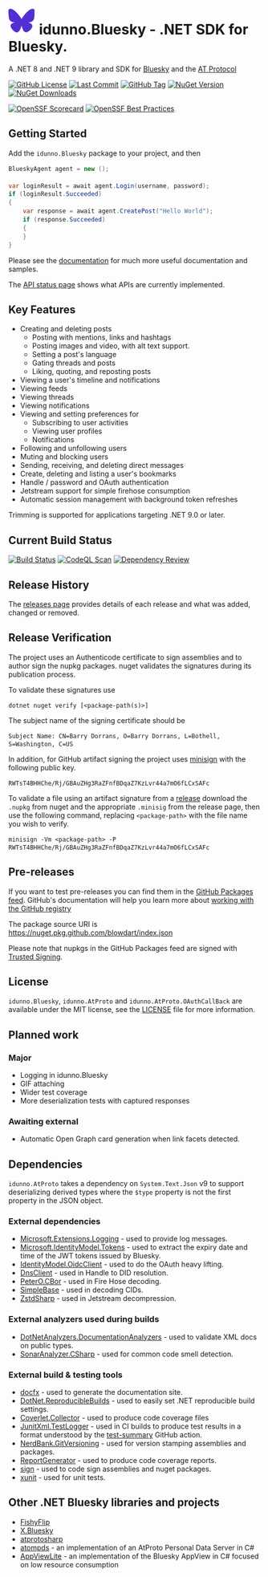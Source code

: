 ﻿# ![The Bluesky butterfly logo, except in purple](docs/docicon.png)idunno.Bluesky - .NET SDK for Bluesky.

A .NET 8 and .NET 9 library and SDK for [Bluesky](https://bsky.social/) and the [AT Protocol](https://docs.bsky.app/docs/api/at-protocol-xrpc-api)

[if you want me to wear 37 pieces of flair, like your pretty boy over there, Brian, why don't you just make the minimum 37 pieces of flair?]: #

[![GitHub License](https://img.shields.io/github/license/blowdart/idunno.Bluesky)](https://github.com/blowdart/idunno.Bluesky/blob/main/LICENSE)
[![Last Commit](https://img.shields.io/github/last-commit/blowdart/idunno.Bluesky)](https://github.com/blowdart/idunno.Bluesky/commits/main/)
[![GitHub Tag](https://img.shields.io/github/v/tag/blowdart/idunno.Bluesky)](https://github.com/blowdart/idunno.Bluesky/tags)
[![NuGet Version](https://img.shields.io/nuget/vpre/idunno.Bluesky)](https://www.nuget.org/packages/idunno.Bluesky/)
[![NuGet Downloads](https://img.shields.io/nuget/dt/idunno.Bluesky)](https://www.nuget.org/packages/idunno.Bluesky/)

[![OpenSSF Scorecard](https://api.scorecard.dev/projects/github.com/blowdart/idunno.Bluesky/badge)](https://scorecard.dev/viewer/?uri=github.com/blowdart/idunno.Bluesky)
[![OpenSSF Best Practices](https://www.bestpractices.dev/projects/11157/badge)](https://www.bestpractices.dev/projects/11157)

## Getting Started

Add the `idunno.Bluesky` package to your project, and then 

```c#
BlueskyAgent agent = new ();

var loginResult = await agent.Login(username, password);
if (loginResult.Succeeded)
{
    var response = await agent.CreatePost("Hello World");
    if (response.Succeeded)
    {
    }
}
```

Please see the [documentation](https://bluesky.idunno.dev/) for much more useful documentation and samples.

The [API status page](https://bluesky.idunno.dev/docs/endpointStatus.html) shows what APIs are currently implemented.

## Key Features

* Creating and deleting posts
  * Posting with mentions, links and hashtags
  * Posting images and video, with alt text support.
  * Setting a post's language
  * Gating threads and posts
  * Liking, quoting, and reposting posts
* Viewing a user's timeline and notifications
* Viewing feeds
* Viewing threads
* Viewing notifications
* Viewing and setting preferences for
  * Subscribing to user activities
  * Viewing user profiles
  * Notifications
* Following and unfollowing users
* Muting and blocking users
* Sending, receiving, and deleting direct messages
* Create, deleting and listing a user's bookmarks
* Handle / password and OAuth authentication
* Jetstream support for simple firehose consumption
* Automatic session management with background token refreshes

Trimming is supported for applications targeting .NET 9.0 or later.

## Current Build Status

[![Build Status](https://github.com/blowdart/idunno.Bluesky/actions/workflows/ci-build.yml/badge.svg?branch=main)](https://github.com/blowdart/idunno.Bluesky/actions/workflows/ci-build.yml)
[![CodeQL Scan](https://github.com/blowdart/idunno.Bluesky/actions/workflows/codeql-analysis.yml/badge.svg?branch=main)](https://github.com/blowdart/idunno.Bluesky/actions/workflows/codeql-analysis.yml)
[![Dependency Review](https://github.com/blowdart/idunno.Bluesky/actions/workflows/dependency-review.yml/badge.svg)](https://github.com/blowdart/idunno.Bluesky/actions/workflows/dependency-review.yml)

## Release History

The [releases page](https://github.com/blowdart/idunno.Bluesky/releases) provides details of each release and what was added, changed or removed.


## Release Verification

The project uses an Authenticode certificate to sign assemblies and to author sign the nupkg packages.
nuget validates the signatures during its publication process.

To validate these signatures use

```
dotnet nuget verify [<package-path(s)>]
```

The subject name of the signing certificate should be

```
Subject Name: CN=Barry Dorrans, O=Barry Dorrans, L=Bothell, S=Washington, C=US
```

In addition, for GitHub artifact signing the project uses [minisign](https://github.com/jedisct1/minisign) with the following public key.

```
RWTsT4BHHChe/Rj/GBAuZHg3RaZFnfBDqaZ7KzLvr44a7mO6fLCxSAFc
```

To validate a file using an artifact signature from a [release](https://github.com/blowdart/idunno.Bluesky/releases)
download the `.nupkg` from nuget and the appropriate `.minisig` from the release page, then use the following command,
replacing `<package-path>` with the file name you wish to verify.

```
minisign -Vm <package-path> -P RWTsT4BHHChe/Rj/GBAuZHg3RaZFnfBDqaZ7KzLvr44a7mO6fLCxSAFc
```

## Pre-releases

If you want to test pre-releases you can find them in the [GitHub Packages feed](https://github.com/blowdart/idunno.Bluesky/pkgs/nuget).
GitHub's documentation will help you learn more about [working
with the GitHub registry](https://docs.github.com/en/packages/working-with-a-github-packages-registry/working-with-the-nuget-registry)

The package source URI is https://nuget.pkg.github.com/blowdart/index.json

Please note that nupkgs in the GitHub Packages feed are signed with [Trusted Signing](https://azure.microsoft.com/en-us/products/trusted-signing).


## License

`idunno.Bluesky`, `idunno.AtProto` and `idunno.AtProto.OAuthCallBack` are available under the MIT license, see the [LICENSE](LICENSE) file for more information.

## Planned work

### Major

* Logging in idunno.Bluesky
* GIF attaching
* Wider test coverage
* More deserialization tests with captured responses

### Awaiting external

* Automatic Open Graph card generation when link facets detected.

## Dependencies

`idunno.AtProto` takes a dependency on `System.Text.Json` v9 to support deserializing derived types where the `$type` property is not the
first property in the JSON object. 

### External dependencies

* [Microsoft.Extensions.Logging](https://learn.microsoft.com/en-us/dotnet/core/extensions/logging) - used to provide log messages.
* [Microsoft.IdentityModel.Tokens](https://github.com/AzureAD/azure-activedirectory-identitymodel-extensions-for-dotnet) - used to extract the expiry date and time of the JWT tokens issued by Bluesky.
* [IdentityModel.OidcClient](https://github.com/IdentityModel/IdentityModel.OidcClient) - used to do the OAuth heavy lifting.
* [DnsClient](https://dnsclient.michaco.net/) - used in Handle to DID resolution.
* [PeterO.CBor](https://github.com/peteroupc/CBOR) - used in Fire Hose decoding.
* [SimpleBase](https://github.com/ssg/SimpleBase) - used in decoding CIDs.
* [ZstdSharp](https://github.com/oleg-st/ZstdSharp) - used in Jetstream decompression.

### External analyzers used during builds
* [DotNetAnalyzers.DocumentationAnalyzers](https://github.com/DotNetAnalyzers/DocumentationAnalyzers) - used to validate XML docs on public types.
* [SonarAnalyzer.CSharp](https://www.sonarsource.com/products/sonarlint/features/visual-studio/) - used for common code smell detection.

### External build &amp; testing tools

* [docfx](https://dotnet.github.io/docfx/) - used to generate the documentation site.
* [DotNet.ReproducibleBuilds](https://github.com/dotnet/reproducible-builds) - used to easily set .NET reproducible build settings.
* [Coverlet.Collector](https://github.com/coverlet-coverage/coverlet) - used to produce code coverage files
* [JunitXml.TestLogger](https://github.com/spekt/junit.testlogger) - used in CI builds to produce test results in a format understood by the [test-summary](https://github.com/test-summary/action) GitHub action.
* [NerdBank.GitVersioning](https://github.com/dotnet/Nerdbank.GitVersioning) - used for version stamping assemblies and packages.
* [ReportGenerator](https://github.com/danielpalme/ReportGenerator) - used to produce code coverage reports.
* [sign](https://github.com/dotnet/sign) - used to code sign assemblies and nuget packages.
* [xunit](https://github.com/xunit/xunit) - used for unit tests.

## Other .NET Bluesky libraries and projects

* [FishyFlip](https://github.com/drasticactions/FishyFlip)
* [X.Bluesky](https://github.com/a-gubskiy/X.Bluesky)
* [atprotosharp](https://github.com/taranasus/atprotosharp)
* [atompds](https://github.com/PassiveModding/atompds) - an implementation of an AtProto Personal Data Server in C#
* [AppViewLite](https://github.com/alnkesq/AppViewLite) - an implementation of the Bluesky AppView in C# focused on low resource consumption

